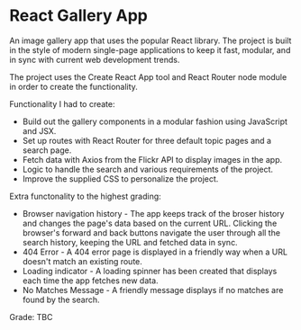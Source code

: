 # React Gallery App

An image gallery app that uses the popular React library. The project is built in the style of modern single-page applications to keep it fast, modular, and in sync with current web development trends.

The project uses the Create React App tool and React Router node module in order to create the functionality.

Functionality I had to create:

- Build out the gallery components in a modular fashion using JavaScript and JSX.
- Set up routes with React Router for three default topic pages and a search page.
- Fetch data with Axios from the Flickr API to display images in the app.
- Logic to handle the search and various requirements of the project.
- Improve the supplied CSS to personalize the project.

Extra functonality to the highest grading:

- Browser navigation history - The app keeps track of the broser history and changes the page's data based on the current URL. Clicking the browser's forward and back buttons navigate the user through all the search history, keeping the URL and fetched data in sync.
- 404 Error - A 404 error page is displayed in a friendly way when a URL doesn't match an existing route.
- Loading indicator - A loading spinner has been created that displays each time the app fetches new data.
- No Matches Message - A friendly message displays if no matches are found by the search.

Grade: TBC
